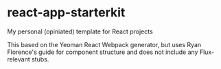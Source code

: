 # react-app-starterkit
My personal (opiniated) template for React projects

This based on the Yeoman React Webpack generator, but uses Ryan Florence's guide for component structure and does not include any Flux-relevant stubs.
